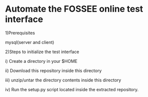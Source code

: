 Automate the FOSSEE online test interface
=========================================

1)Prerequisites

mysql(server and client)

2)Steps to initialize the test interface

i) Create a directory in your $HOME

ii) Download this repository inside this directory 

iii) unzip/untar the directory contents inside this directory 

iv) Run the setup.py script located inside the extracted repository.



